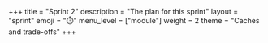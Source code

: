 +++
title = "Sprint 2"
description = "The plan for this sprint"
layout = "sprint"
emoji = "⏱️"
menu_level = ["module"]
weight = 2
theme = "Caches and trade-offs"
+++

